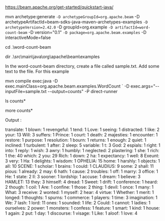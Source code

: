 https://beam.apache.org/get-started/quickstart-java/

mvn archetype:generate `
  -D archetypeGroupId=org.apache.beam `
  -D archetypeArtifactId=beam-sdks-java-maven-archetypes-examples `
  -D archetypeVersion=2.42.0 `
  -D groupId=org.example `
  -D artifactId=word-count-beam `
  -D version="0.1" `
  -D package=org.apache.beam.examples `
  -D interactiveMode=false
   
cd .\word-count-beam

dir .\src\main\java\org\apache\beam\examples

In the word-count-beam directory, create a file called sample.txt. Add some text to the file. For this example

mvn compile exec:java -D exec.mainClass=org.apache.beam.examples.WordCount `
 -D exec.args="--inputFile=sample.txt --output=counts" -P direct-runner

ls counts*
   
more counts*

Output :

translate: 1
blown: 1
revengeful: 1
tend: 1
Love: 1
seeing: 1
distracted: 1
like: 2
your: 13
Will: 3
suffers: 1
Prince: 1
court: 1
death: 2
majesties: 1
encounter: 1
restore: 1
purpose: 1
resolution: 1
bourn: 1
returns: 1
enough: 2
quiet: 1
inclined: 1
turbulent: 1
after: 2
sleep: 5
variable: 1
t: 3
God: 2
espials: 1
right: 1
into: 1
reply: 1
wish: 3
awry: 1
humbly: 1
neglected: 2
plastering: 1
she: 1
rich: 1
the: 40
which: 2
you: 29
Rich: 1
down: 2
ha: 1
expectancy: 1
well: 8
Exeunt: 3
very: 1
Ha: 1
delights: 1
wisdom: 1
OPHELIA: 15
home: 1
harshly: 1
objects: 1
all: 10
SCENE: 1
scholar: 1
brains: 1
could: 1
CLAUDIUS: 9
some: 2
shall: 11
pious: 1
already: 2
may: 6
hath: 1
cause: 2
troubles: 1
off: 1
marry: 3
office: 1
He: 1
state: 2
ll: 3
sooner: 1
lordship: 1
accuse: 1
dream: 1
believe: 3
HAMLET: 13
they: 3
himself: 4
dread: 1
Sweet: 1
drift: 1
conference: 1
heard: 2
though: 1
coil: 1
Are: 1
confine: 1
those: 2
thing: 1
devil: 1
once: 1
many: 1
What: 3
receive: 2
wonted: 1
myself: 2
hear: 4
virtue: 1
Whether: 1
merit: 1
longed: 1
thoughts: 1
spurns: 1
commerce: 1
players: 1
time: 3
imagination: 1
We: 7
lash: 1
lord: 11
ones: 1
sounded: 1
life: 2
Could: 1
cannot: 1
ladies: 1
ourselves: 2
power: 1
monsters: 1
confess: 1
feature: 1
smart: 1
kind: 1
house: 1
again: 2
put: 1
day: 1
discourse: 1
visage: 1
Like: 1
aloof: 1
love: 4



































